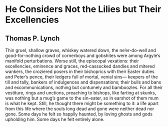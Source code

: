 # He Considers Not the Lilies but Their Excellencies
## Thomas P. Lynch
Thin gruel, shallow graves, whiskey watered down,
the ne’er-do-well and good-for-nothing crowd
of cornerboys and gobshites were among
Argyle’s manifold perturbations.
Worse still, the episcopal vexations:
their excellencies, eminence and graces,
red-cassocked dandies and mitered wankers,
the croziered posers in their bishoprics
with their Easter duties and Peter’s pence,
their ledgers full of mortal, venial sins—
keepers of the till and tally, bankers
of indulgences and dispensations;
their bulls and bans and excommunications,
nothing but contumely and bamboozles.
For all their vestiture, rings and unctions,
preaching to bishops, like farting at skunks, was
nothing but a mug’s game to the sin-eater,
so in earshot of them mum is what he kept.
Still, he thought there might be something to it:
a life apart from this life where the souls
long dead and gone were neither dead nor gone.
Some days he felt so happily haunted,
by loving ghosts and gods upholding him.
Some days he felt entirely alone.